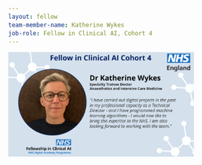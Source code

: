 ```yaml
---
layout: fellow
team-member-name: Katherine Wykes
job-role: Fellow in Clinical AI, Cohort 4
---
```

<img src="/images/fellow/card/katherine-wykes-quote.jpg" alt="Alt text" style="width:75%;">